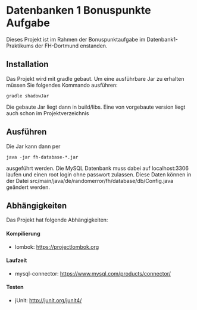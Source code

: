 # Datenbanken 1 Bonuspunkte Aufgabe

Dieses Projekt ist im Rahmen der Bonuspunktaufgabe im Datenbank1-Praktikums der FH-Dortmund enstanden.

## Installation

Das Projekt wird mit gradle gebaut. Um eine ausführbare Jar zu erhalten müssen Sie folgendes Kommando ausführen: 

```shell
gradle shadowJar
```

Die gebaute Jar liegt dann in build/libs.
Eine von vorgebaute version liegt auch schon im Projektverzeichnis

## Ausführen

Die Jar kann dann per
```shell
java -jar fh-database-*.jar
```
ausgeführt werden.
Die MySQL Datenbank muss dabei auf localhost:3306 laufen und einen root login ohne passwort zulassen.
Diese Daten können in der Datei src/main/java/de/randomerror/fh/database/db/Config.java geändert werden.

## Abhängigkeiten

Das Projekt hat folgende Abhängigkeiten:

#### Kompilierung

- lombok: https://projectlombok.org

#### Laufzeit

- mysql-connector: https://www.mysql.com/products/connector/

#### Testen

- jUnit: http://junit.org/junit4/